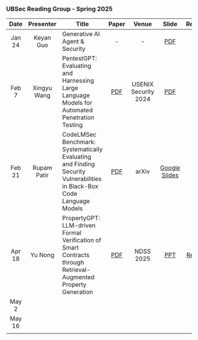 ### UBSec Reading Group - Spring 2025

|Date|Presenter|Title|Paper|Venue|Slide|Recording|
|:-:|:-:|-|:-:|:-:|:-:|:-:|
|Jan 24|Keyan Guo|Generative AI Agent & Security|-|-|[PDF](./Resource/Spring2025/Generative%20AI%20Agents.pdf)|-|
|Feb 7|Xingyu Wang|PentestGPT: Evaluating and Harnessing Large Language Models for Automated Penetration Testing|[PDF](https://www.usenix.org/system/files/usenixsecurity24-deng.pdf)|USENIX Security 2024|[PDF](./Resource/Spring2025/Pentestwith%20LLM.pdf)|-|
|Feb 21| Rupam Patir | CodeLMSec Benchmark: Systematically Evaluating and Finding Security Vulnerabilities in Black-Box Code Language Models | [PDF](https://arxiv.org/pdf/2302.04012) | arXiv | [Google Slides](https://docs.google.com/presentation/d/1lHTKFVmZTK9rdzx7QA9bSxzcLLWBtdTBwVVJd_4bcKg/edit?usp=sharing) |-|
|Apr 18| Yu Nong | PropertyGPT: LLM-driven Formal Verification of Smart Contracts through Retrieval-Augmented Property Generation | [PDF](https://arxiv.org/abs/2405.02580) | NDSS 2025 | [PPT](./Resource/Spring2025/Yu_PropertyGPT.pptx) | [Recording](https://buffalo.box.com/s/lsidt3ds8z4qf8w4blbk8027fmnfm4ke) |
|May 2| | | | | | |
|May 16| | | | | | |
| | | | | | | |

